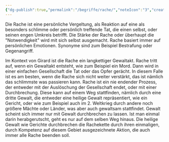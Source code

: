 ```yaml
---
{"dg-publish":true,"permalink":"/begriffe/rache/","noteIcon":"3","created":"2023-05-31T10:23:27.523+02:00","updated":"2023-06-04T22:02:11.706+02:00"}
---
```

 

Die Rache ist eine persönliche Vergeltung, als Reaktion auf eine als besonders schlimme oder persönlich treffende Tat, die einen selbst, oder seinen engen Umkreis betrifft. 
Die Stärke der Rache oder überhaupt die "Notwendigkeit" wird mit sich selbst ausgemacht. Rache basiert immer auf persönlichen Emotionen. Synonyme sind zum Beispiel Bestrafung oder Gegenangriff.

Im Kontext von Girard ist die Rache ein langkettiger Gewaltakt. Rache tritt auf, wenn ein Gewaltakt entsteht, wie zum Beispiel ein Mord. Dann wird in einer einfachen Gesellschaft die Tat oder das Opfer gerächt. In diesem Falle ist es am besten, wenn die Rache sich nicht weiter verstärkt, das ist nämlich das schlimmste was passieren kann. Rache ist ein nie endender Prozess, der entweder mit der Auslöschung der Gesellschaft endet, oder mit einer Durchbrechung. Diese kann auf einem Weg stattfinden, nämlich durch eine dritte Gewalt, die entweder eine heilige Gewalt repräsentiert, wie ein Gericht, oder wie zum Beispiel auch im 2. Weltkrieg durch andere noch größere Mächte oder Länder, was aber auch gewaltsam stattfindet. Gewalt scheint sich immer nur mit Gewalt durchbrechen zu lassen. Ist man einmal darin herabgerutscht, geht es nur auf dem selben Weg hinaus.
Die heilige Gewalt wie Gerichte durchbrechen die Rachekette durch ihren einmaligen, durch Kompetenz auf diesem Gebiet ausgezeichnete Aktion, die auch immer alle Rache beenden soll. 


